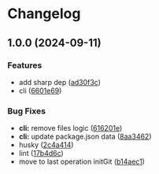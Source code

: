 # Changelog

## 1.0.0 (2024-09-11)


### Features

* add sharp dep ([ad30f3c](https://github.com/Pkcarreno/astro-minimal-template/commit/ad30f3c752960bd59a5722ecec6ff76f24dacdad))
* cli ([6601e69](https://github.com/Pkcarreno/astro-minimal-template/commit/6601e69468ebfb162c2722ebb3abbd07ec3d4eb5))


### Bug Fixes

* **cli:** remove files logic ([616201e](https://github.com/Pkcarreno/astro-minimal-template/commit/616201eabc3f3fe13c58756f9486774227dc7828))
* **cli:** update package.json data ([8aa3462](https://github.com/Pkcarreno/astro-minimal-template/commit/8aa3462f3d73ed3780196886ccf1eeba3e94e7a6))
* husky ([2c4a414](https://github.com/Pkcarreno/astro-minimal-template/commit/2c4a414b886d1a7058137cef951ad5b198d52b5a))
* lint ([17b4d6c](https://github.com/Pkcarreno/astro-minimal-template/commit/17b4d6c7760f03f8ae1c67ff87e61bdd4ec4a1f0))
* move to last operation initGit ([b14aec1](https://github.com/Pkcarreno/astro-minimal-template/commit/b14aec19c0beda556dd461454b91ec8122bda002))

